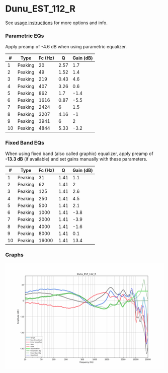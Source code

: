 # Dunu_EST_112_R
See [usage instructions](https://github.com/jaakkopasanen/AutoEq#usage) for more options and info.

### Parametric EQs
Apply preamp of -4.6 dB when using parametric equalizer.

|   # | Type    |   Fc (Hz) |    Q |   Gain (dB) |
|-----|---------|-----------|------|-------------|
|   1 | Peaking |        20 | 2.57 |         1.7 |
|   2 | Peaking |        49 | 1.52 |         1.4 |
|   3 | Peaking |       219 | 0.43 |         4.6 |
|   4 | Peaking |       407 | 3.26 |         0.6 |
|   5 | Peaking |       862 | 1.7  |        -1.4 |
|   6 | Peaking |      1616 | 0.87 |        -5.5 |
|   7 | Peaking |      2424 | 6    |         1.5 |
|   8 | Peaking |      3207 | 4.16 |        -1   |
|   9 | Peaking |      3941 | 6    |         2   |
|  10 | Peaking |      4844 | 5.33 |        -3.2 |

### Fixed Band EQs
When using fixed band (also called graphic) equalizer, apply preamp of **-13.3 dB** (if available) and set gains manually with these parameters.

|   # | Type    |   Fc (Hz) |    Q |   Gain (dB) |
|-----|---------|-----------|------|-------------|
|   1 | Peaking |        31 | 1.41 |         1.1 |
|   2 | Peaking |        62 | 1.41 |         2   |
|   3 | Peaking |       125 | 1.41 |         2.6 |
|   4 | Peaking |       250 | 1.41 |         4.5 |
|   5 | Peaking |       500 | 1.41 |         2.1 |
|   6 | Peaking |      1000 | 1.41 |        -3.8 |
|   7 | Peaking |      2000 | 1.41 |        -3.9 |
|   8 | Peaking |      4000 | 1.41 |        -1.6 |
|   9 | Peaking |      8000 | 1.41 |         0.1 |
|  10 | Peaking |     16000 | 1.41 |        13.4 |

### Graphs
![](./Dunu_EST_112_R.png)
